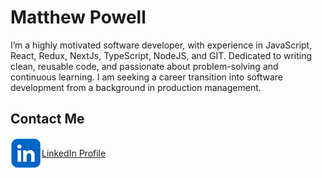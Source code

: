 # Matthew Powell

I’m a highly motivated software developer, with experience in JavaScript, React,
Redux, NextJs, TypeScript, NodeJS, and GIT. Dedicated to writing clean, reusable
code, and passionate about problem-solving and continuous learning. I am seeking
a career transition into software development from a background in production
management.

## Contact Me

<div style="display: flex; align-items: center;">
  <img src="./linked_in_logo.png" alt="LinkedIn Logo">
  <a href="https://www.linkedin.com/in/matt-powell2784/">LinkedIn Profile</a>
</div>
